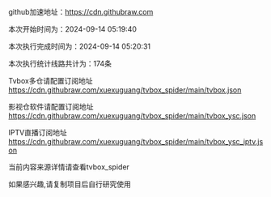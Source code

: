 
    
github加速地址：https://cdn.githubraw.com
    
本次开始时间为：2024-09-14 05:19:40

本次执行完成时间为：2024-09-14 05:20:31

本次执行统计线路共计为：174条

Tvbox多仓请配置订阅地址 https://cdn.githubraw.com/xuexuguang/tvbox_spider/main/tvbox.json

影视仓软件请配置订阅地址 https://cdn.githubraw.com/xuexuguang/tvbox_spider/main/tvbox_ysc.json

IPTV直播订阅地址 https://cdn.githubraw.com/xuexuguang/tvbox_spider/main/tvbox_ysc_iptv.json

当前内容来源详情请查看tvbox_spider

如果感兴趣,请复制项目后自行研究使用
